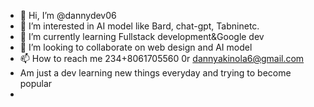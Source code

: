 - 👋 Hi, I’m @dannydev06
- 👀 I’m interested in AI model like Bard, chat-gpt, Tabninetc. 
- 🌱 I’m currently learning Fullstack development&Google dev
- 💞️ I’m looking to collaborate on web design and AI model
- 📫 How to reach me 234+8061705560 0r dannyakinola6@gmail.com
- Am just a dev learning new things everyday and trying to become popular
-  

<!---
dannydev06/dannydev06 is a ✨ special ✨ repository because its `README.md` (this file) appears on your GitHub profile.
You can click the Preview link to take a look at your changes.
--->
